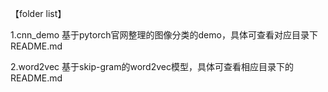 【folder list】

1.cnn_demo
基于pytorch官网整理的图像分类的demo，具体可查看对应目录下README.md

2.word2vec
基于skip-gram的word2vec模型，具体可查看相应目录下的README.md

